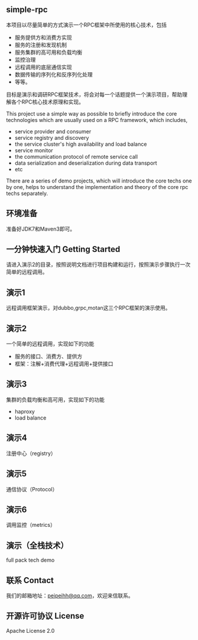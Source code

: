 ## simple-rpc
本项目以尽量简单的方式演示一个RPC框架中所使用的核心技术，包括

  * 服务提供方和消费方实现
  * 服务的注册和发现机制
  * 服务集群的高可用和负载均衡
  * 监控治理
  * 远程调用的底层通信实现
  * 数据传输的序列化和反序列化处理
  * 等等。

目标是演示和调研RPC框架技术，将会对每一个话题提供一个演示项目，帮助理解各个RPC核心技术原理和实现。

This project use a simple way as possible to briefly introduce the core technologies which are usually used on a RPC framework, which includes,
  * service provider and consumer
  * service registry and discovery
  * the service cluster's high availability and load balance
  * service monitor
  * the communication protocol of remote service call
  * data serialization and deserialization during data transport
  * etc

There are a series of demo projects, which will introduce the core techs one by one, helps to understand the implementation and theory of the core rpc techs separately.

## 环境准备
准备好JDK7和Maven3即可。

## 一分钟快速入门 Getting Started
请进入演示2的目录，按照说明文档进行项目构建和运行，按照演示步骤执行一次简单的远程调用。

## 演示1
远程调用框架演示，对dubbo,grpc,motan这三个RPC框架的演示使用。

## 演示2
一个简单的远程调用，实现如下的功能
  * 服务的接口、消费方、提供方
  * 框架：注解+消费代理+远程调用+提供接口

## 演示3
集群的负载均衡和高可用，实现如下的功能
  * haproxy
  * load balance

## 演示4
注册中心（registry）

## 演示5
通信协议（Protocol）

## 演示6
调用监控（metrics）

## 演示（全栈技术）
full pack tech demo

## 联系 Contact
我们的邮箱地址：peipeihh@qq.com，欢迎来信联系。

## 开源许可协议 License
Apache License 2.0
